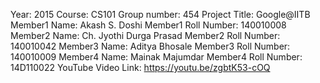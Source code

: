 Year: 2015
Course: CS101
Group number: 454
Project Title: Google@IITB
Member1 Name: Akash S. Doshi
Member1 Roll Number: 140010008
Member2 Name: Ch. Jyothi Durga Prasad
Member2 Roll Number: 140010042
Member3 Name: Aditya Bhosale
Member3 Roll Number: 140010009
Member4 Name: Mainak Majumdar
Member4 Roll Number: 14D110022
YouTube Video Link: https://youtu.be/zgbtK53-cOQ

